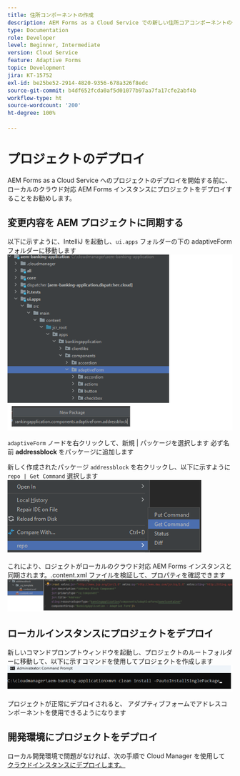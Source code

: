 ```yaml
---
title: 住所コンポーネントの作成
description: AEM Forms as a Cloud Service での新しい住所コアコンポーネントの作成
type: Documentation
role: Developer
level: Beginner, Intermediate
version: Cloud Service
feature: Adaptive Forms
topic: Development
jira: KT-15752
exl-id: be25be52-2914-4820-9356-678a326f8edc
source-git-commit: b4df652fcda0af5d01077b97aa7fa17cfe2abf4b
workflow-type: ht
source-wordcount: '200'
ht-degree: 100%

---
```


# プロジェクトのデプロイ

AEM Forms as a Cloud Service へのプロジェクトのデプロイを開始する前に、ローカルのクラウド対応 AEM Forms インスタンスにプロジェクトをデプロイすることをお勧めします。

## 変更内容を AEM プロジェクトに同期する

以下に示すように、IntelliJ を起動し、``ui.apps`` フォルダーの下の adaptiveForm フォルダーに移動します
![intellij](assets/intellij.png)

``adaptiveForm`` ノードを右クリックして、新規 | パッケージを選択します
必ず名前 **addressblock** をパッケージに追加します

新しく作成されたパッケージ ``addressblock`` を右クリックし、以下に示すように ``repo | Get Command`` 選択します
![repo-sync](assets/sync-repo.png)

これにより、ロジェクトがローカルのクラウド対応 AEM Forms インスタンスと同期されます。.content.xml ファイルを検証して、プロパティを確認できます
![after-sync](assets/after-sync.png)

## ローカルインスタンスにプロジェクトをデプロイ

新しいコマンドプロンプトウィンドウを起動し、プロジェクトのルートフォルダーに移動して、以下に示すコマンドを使用してプロジェクトを作成します
![deploy](assets/build-project.png)

プロジェクトが正常にデプロイされると、
アダプティブフォームでアドレスコンポーネントを使用できるようになります

## 開発環境にプロジェクトをデプロイ

ローカル開発環境で問題がなければ、次の手順で Cloud Manager を使用して [クラウドインスタンスにデプロイします。](https://experienceleague.adobe.com/ja/docs/experience-manager-learn/cloud-service/forms/developing-for-cloud-service/push-project-to-cloud-manager-git)
